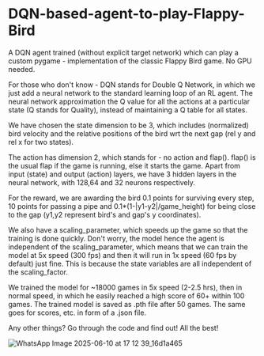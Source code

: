 # DQN-based-agent-to-play-Flappy-Bird
A DQN agent trained (without explicit target network) which can play a custom pygame - implementation of the classic Flappy Bird game. No GPU needed. 

For those who don't know - DQN stands for Double Q Network, in which we just add a neural network to the standard learning loop of an RL agent. The neural network approximation the Q value for all the actions at a particular state (Q stands for Quality), instead of maintaining a Q table for all states. 

We have chosen the state dimension to be 3, which includes (normalized) bird velocity and the relative positions of the bird wrt the next gap (rel y and rel x for two states).

The action has dimension 2, which stands for - no action and flap(). flap() is the usual flap if the game is running, else it starts the game. 
Apart from input (state) and output (action) layers, we have 3 hidden layers in the neural network, with 128,64 and 32 neurons respectively. 

For the reward, we are awarding the bird 0.1 points for surviving every step, 10 points for passing a pipe and 0.1*(1-|y1-y2|/game_height) for being close to the gap (y1,y2 represent bird's and gap's y coordinates).

We also have a scaling_parameter, which speeds up the game so that the training is done quickly. Don't worry, the model hence the agent is independent of the scaling_parameter, which means that we can train the model at 5x speed (300 fps) and then it will run in 1x speed (60 fps by default) just fine. This is because the state variables are all independent of the scaling_factor. 

We trained the model for ~18000 games in 5x speed (2-2.5 hrs), then in normal speed, in which he easily reached a high score of 60+ within 100 games. 
The trained model is saved as .pth file after 50 games. The same goes for scores, etc. in form of a .json file. 

Any other things? Go through the code and find out! All the best!

![WhatsApp Image 2025-06-10 at 17 12 39_16d1a465](https://github.com/user-attachments/assets/845ac001-3a19-4c27-ba8e-8f245b380c49)


